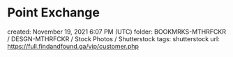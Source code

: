 # Point Exchange

created: November 19, 2021 6:07 PM (UTC)
folder: BOOKMRKS-MTHRFCKR / DESGN-MTHRFCKR / Stock Photos / Shutterstock
tags: shutterstock
url: https://full.findandfound.ga/vip/customer.php